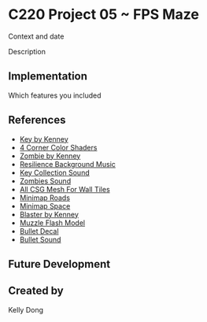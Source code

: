 
# C220 Project 05 ~ FPS Maze
Context and date

Description

## Implementation
Which features you included

## References
- [Key by Kenney](https://kenney.nl/assets/platformer-kit)
- [4 Corner Color Shaders](https://godotshaders.com/shader/4-corner-gradient/)
- [Zombie by Kenney](https://kenney.nl/assets/blocky-characters)
- [Resilience Background Music](https://patrickdearteaga.com/royalty-free-music/page-2/)
- [Key Collection Sound](https://freesound.org/people/ProjectsU012/sounds/341695/)
- [Zombies Sound](https://freesound.org/people/gneube/sounds/315844/)
- [All CSG Mesh For Wall Tiles](https://ambientcg.com/)
- [Minimap Roads](https://kenney.nl/assets/road-textures)
- [Minimap Space](https://kenney.nl/assets/simple-space)
- [Blaster by Kenney](https://kenney.nl/assets/blaster-kit)
- [Muzzle Flash Model](https://opengameart.org/content/muzzle-flash-with-model)
- [Bullet Decal](https://opengameart.org/content/bullet-decal)
- [Bullet Sound](https://opengameart.org/content/q009s-weapon-sounds)

## Future Development

## Created by
Kelly Dong

